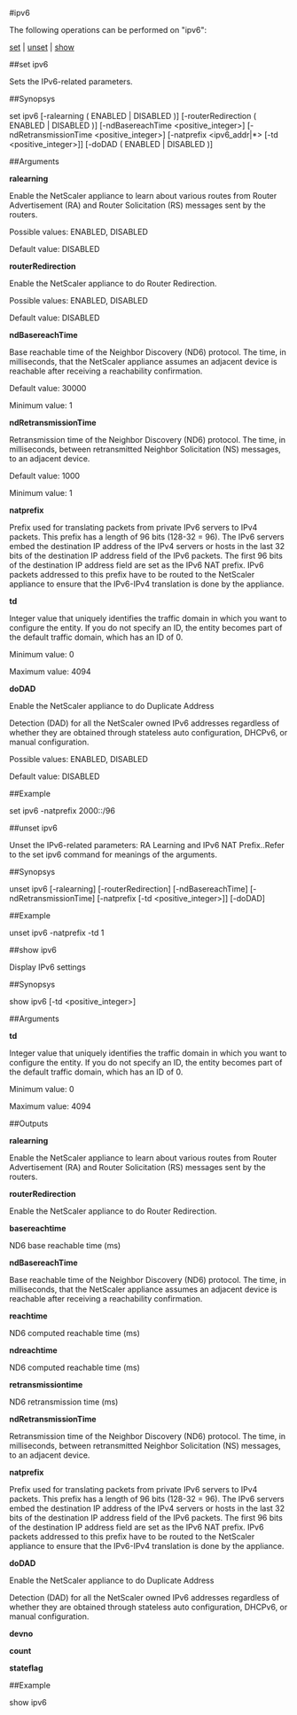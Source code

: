 #ipv6

The following operations can be performed on "ipv6":


[set](#set-ipv6) | [unset](#unset-ipv6) | [show](#show-ipv6)

##set ipv6

Sets the IPv6-related parameters.


##Synopsys

set ipv6 [-ralearning ( ENABLED | DISABLED )] [-routerRedirection ( ENABLED | DISABLED )] [-ndBasereachTime &lt;positive_integer>] [-ndRetransmissionTime &lt;positive_integer>] [-natprefix &lt;ipv6_addr|*>  [-td &lt;positive_integer>]] [-doDAD ( ENABLED | DISABLED )]


##Arguments

<b>ralearning</b>
Enable the NetScaler appliance to learn about various routes from Router Advertisement (RA) and Router Solicitation (RS) messages sent by the routers.
Possible values: ENABLED, DISABLED
Default value: DISABLED

<b>routerRedirection</b>
Enable the NetScaler appliance to do Router Redirection.
Possible values: ENABLED, DISABLED
Default value: DISABLED

<b>ndBasereachTime</b>
Base reachable time of the Neighbor Discovery (ND6) protocol. The time, in milliseconds, that the NetScaler appliance assumes an adjacent device is reachable after receiving a reachability confirmation.
Default value: 30000
Minimum value: 1

<b>ndRetransmissionTime</b>
Retransmission time of the Neighbor Discovery (ND6) protocol. The time, in milliseconds, between retransmitted Neighbor Solicitation (NS) messages, to an adjacent device.
Default value: 1000
Minimum value: 1

<b>natprefix</b>
Prefix used for translating packets from private IPv6 servers to IPv4 packets. This prefix has a length of 96 bits (128-32 = 96). The IPv6 servers embed the destination IP address of the IPv4 servers or hosts in the last 32 bits of the destination IP address field of the IPv6 packets. The first 96 bits of the destination IP address field are set as the IPv6 NAT prefix. IPv6 packets addressed to this prefix have to be routed to the NetScaler appliance to ensure that the IPv6-IPv4 translation is done by the appliance.

<b>td</b>
Integer value that uniquely identifies the traffic domain in which you want to configure the entity. If you do not specify an ID, the entity becomes part of the default traffic domain, which has an ID of 0.
Minimum value: 0
Maximum value: 4094

<b>doDAD</b>
Enable the NetScaler appliance to do Duplicate Address
Detection (DAD) for all the NetScaler owned IPv6 addresses regardless of whether they are obtained through stateless auto configuration, DHCPv6, or manual configuration.
Possible values: ENABLED, DISABLED
Default value: DISABLED



##Example

set ipv6 -natprefix 2000::/96

##unset ipv6

Unset the IPv6-related parameters: RA Learning and IPv6 NAT Prefix..Refer to the set  ipv6 command for meanings of the arguments.


##Synopsys

unset ipv6 [-ralearning] [-routerRedirection] [-ndBasereachTime] [-ndRetransmissionTime] [-natprefix  [-td &lt;positive_integer>]] [-doDAD]


##Example

unset ipv6 -natprefix -td 1

##show ipv6

Display IPv6 settings


##Synopsys

show ipv6 [-td &lt;positive_integer>]


##Arguments

<b>td</b>
Integer value that uniquely identifies the traffic domain in which you want to configure the entity. If you do not specify an ID, the entity becomes part of the default traffic domain, which has an ID of 0.
Minimum value: 0
Maximum value: 4094



##Outputs

<b>ralearning</b>
Enable the NetScaler appliance to learn about various routes from Router Advertisement (RA) and Router Solicitation (RS) messages sent by the routers.

<b>routerRedirection</b>
Enable the NetScaler appliance to do Router Redirection.

<b>basereachtime</b>
ND6 base reachable time (ms)

<b>ndBasereachTime</b>
Base reachable time of the Neighbor Discovery (ND6) protocol. The time, in milliseconds, that the NetScaler appliance assumes an adjacent device is reachable after receiving a reachability confirmation.

<b>reachtime</b>
ND6 computed reachable time (ms)

<b>ndreachtime</b>
ND6 computed reachable time (ms)

<b>retransmissiontime</b>
ND6 retransmission time (ms)

<b>ndRetransmissionTime</b>
Retransmission time of the Neighbor Discovery (ND6) protocol. The time, in milliseconds, between retransmitted Neighbor Solicitation (NS) messages, to an adjacent device.

<b>natprefix</b>
Prefix used for translating packets from private IPv6 servers to IPv4 packets. This prefix has a length of 96 bits (128-32 = 96). The IPv6 servers embed the destination IP address of the IPv4 servers or hosts in the last 32 bits of the destination IP address field of the IPv6 packets. The first 96 bits of the destination IP address field are set as the IPv6 NAT prefix. IPv6 packets addressed to this prefix have to be routed to the NetScaler appliance to ensure that the IPv6-IPv4 translation is done by the appliance.

<b>doDAD</b>
Enable the NetScaler appliance to do Duplicate Address
Detection (DAD) for all the NetScaler owned IPv6 addresses regardless of whether they are obtained through stateless auto configuration, DHCPv6, or manual configuration.

<b>devno</b>

<b>count</b>

<b>stateflag</b>



##Example

show ipv6

